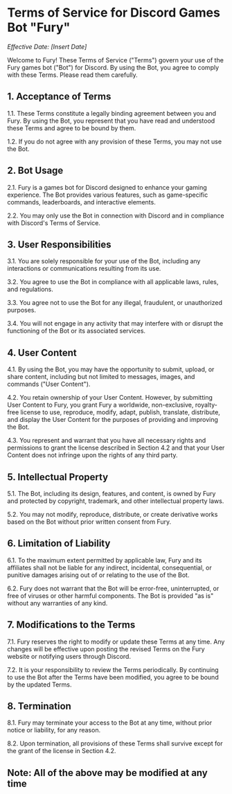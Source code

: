 # Terms of Service for Discord Games Bot "Fury"

*Effective Date: [Insert Date]*

Welcome to Fury! These Terms of Service ("Terms") govern your use of the Fury games bot ("Bot") for Discord. By using the Bot, you agree to comply with these Terms. Please read them carefully.

## 1. Acceptance of Terms
   1.1. These Terms constitute a legally binding agreement between you and Fury. By using the Bot, you represent that you have read and understood these Terms and agree to be bound by them.

   1.2. If you do not agree with any provision of these Terms, you may not use the Bot.

## 2. Bot Usage
   2.1. Fury is a games bot for Discord designed to enhance your gaming experience. The Bot provides various features, such as game-specific commands, leaderboards, and interactive elements.

   2.2. You may only use the Bot in connection with Discord and in compliance with Discord's Terms of Service.

## 3. User Responsibilities
   3.1. You are solely responsible for your use of the Bot, including any interactions or communications resulting from its use.

   3.2. You agree to use the Bot in compliance with all applicable laws, rules, and regulations.

   3.3. You agree not to use the Bot for any illegal, fraudulent, or unauthorized purposes.

   3.4. You will not engage in any activity that may interfere with or disrupt the functioning of the Bot or its associated services.

## 4. User Content
   4.1. By using the Bot, you may have the opportunity to submit, upload, or share content, including but not limited to messages, images, and commands ("User Content").

   4.2. You retain ownership of your User Content. However, by submitting User Content to Fury, you grant Fury a worldwide, non-exclusive, royalty-free license to use, reproduce, modify, adapt, publish, translate, distribute, and display the User Content for the purposes of providing and improving the Bot.

   4.3. You represent and warrant that you have all necessary rights and permissions to grant the license described in Section 4.2 and that your User Content does not infringe upon the rights of any third party.

## 5. Intellectual Property
   5.1. The Bot, including its design, features, and content, is owned by Fury and protected by copyright, trademark, and other intellectual property laws.

   5.2. You may not modify, reproduce, distribute, or create derivative works based on the Bot without prior written consent from Fury.

## 6. Limitation of Liability
   6.1. To the maximum extent permitted by applicable law, Fury and its affiliates shall not be liable for any indirect, incidental, consequential, or punitive damages arising out of or relating to the use of the Bot.

   6.2. Fury does not warrant that the Bot will be error-free, uninterrupted, or free of viruses or other harmful components. The Bot is provided "as is" without any warranties of any kind.

## 7. Modifications to the Terms
   7.1. Fury reserves the right to modify or update these Terms at any time. Any changes will be effective upon posting the revised Terms on the Fury website or notifying users through Discord.

   7.2. It is your responsibility to review the Terms periodically. By continuing to use the Bot after the Terms have been modified, you agree to be bound by the updated Terms.

## 8. Termination
   8.1. Fury may terminate your access to the Bot at any time, without prior notice or liability, for any reason.

   8.2. Upon termination, all provisions of these Terms shall survive except for the grant of the license in Section 4.2.


## Note: All of the above may be modified at any time
